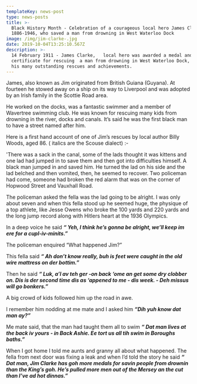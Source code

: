 ```yaml
---
templateKey: news-post
type: news-posts
title: >-
  Black History Month - Celebration of a courageous local hero James Clarke
  1886-1946, who saved a man from drowning in West Waterloo Dock 
image: /img/jim-clarke-.jpg
date: 2019-10-04T13:25:10.567Z
description: >-
  14 February 1911 - James Clarke,   local hero was awarded a medal and
  certificate for rescuing  ​a man from drowning in West Waterloo Dock, one of
  his many outstanding rescues and achievements.
---
```

James, also known as Jim  originated from British Guiana (Guyana). At fourteen he stowed away on a ship on its way to Liverpool and was adopted by an Irish family in the Scottie Road area. 

He worked on the docks, was a fantastic swimmer and a member of Wavertree swimming club. He was known for rescuing many kids from drowning in the river, docks and canals.  It’s said he was the first black man to have a street named after him.

Here is a first hand account of one of Jim’s rescues by local author Billy Woods, aged 86. ( italics are the Scouse dialect) :-

'There was a sack in the canal, some of the lads thought it was kittens and one lad had jumped in to save them and then got into difficulties himself. A black man jumped in and saved him. He turned the lad on his side and the lad belched and then vomited, then, he seemed to recover. Two policeman had come, someone had broken the red alarm that was on the corner of Hopwood Street and Vauxhall Road. 

The policeman asked the fella was the lad going to be alright. I was only about seven and when this fella stood up he seemed huge, the physique of a top athlete, like Jesse Owens who broke the 100 yards and 220 yards and the long jump record along with Hitlers heart at the 1936 Olympics.

 In a deep voice he said **_“ Yeh, I think he’s gonna be alright, we’ll keep im ere for a cupl-iv-minits.”_** 

The policeman enquired “What happened Jim?”

This fella said _**“ Ah don’t know really, buh is feet were caught in the old wire mattress on der bottim.”**_

Then he said **_“ Luk, a’l av teh  ger -on back ‘ome an get some dry clobber on. Dis is der second time dis as ‘appened to me - dis week. - Deh missus will go bonkers.”_**

A big crowd of kids followed him up the road in awe.

I remember him nodding at me mate and I asked him _**“Dih yuh know dat man ay?”**_  

Me mate said, that the man had taught them all to swim  **_“ Dat man lives at the back iv yours - in Back Ashie. Ee tort us all tih swim in Boroughs baths.”_** 

When I got home I told me aunts and granny all about what happened. The fella from next door was fixing a leak and when I’d told the story he said **_“ Dat man, Jim Clarke has  goh more medals for savin people from drownin than the King’s goh. He’s pulled more men out of the Mersey an the cut than I’ve ad hot dinnas.”_**
